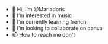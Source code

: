 - 👋 Hi, I’m @Mariadoris
- 👀 I’m interested in music
- 🌱 I’m currently learning french 
- 💞️ I’m looking to collaborate on canva
- 📫 How to reach me don't 

<!---
Mariadoris/Mariadoris is a ✨ special ✨ repository because its `README.md` (this file) appears on your GitHub profile.
You can click the Preview link to take a look at your changes.
--->
